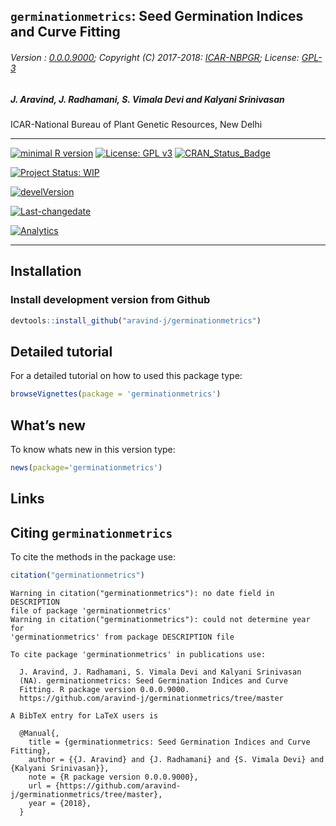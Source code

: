 
## `germinationmetrics`: Seed Germination Indices and Curve Fitting

###### Version : [0.0.0.9000](https://aravind-j.github.io/germinationmetrics/articles/Introduction.html#version-history); Copyright (C) 2017-2018: [ICAR-NBPGR](http://www.nbpgr.ernet.in/); License: [GPL-3](https://www.r-project.org/Licenses/)

##### *J. Aravind, J. Radhamani, S. Vimala Devi and Kalyani Srinivasan*

ICAR-National Bureau of Plant Genetic Resources, New Delhi

-----

[![minimal R
version](https://img.shields.io/badge/R%3E%3D-3.0.2-6666ff.svg)](https://cran.r-project.org/)
[![License: GPL
v3](https://img.shields.io/badge/License-GPL%20v3-blue.svg)](https://www.gnu.org/licenses/gpl-3.0)
[![CRAN\_Status\_Badge](https://www.r-pkg.org/badges/version-last-release/germinationmetrics)](https://cran.r-project.org/package=germinationmetrics)
<!-- [![rstudio mirror downloads](https://cranlogs.r-pkg.org/badges/grand-total/germinationmetrics?color=green)](https://CRAN.R-project.org/package=germinationmetrics) -->
[![Project Status:
WIP](http://www.repostatus.org/badges/latest/wip.svg)](http://www.repostatus.org/#wip)
<!-- [![packageversion](https://img.shields.io/badge/Package%20version-0.2.3.3-orange.svg)](https://github.com/aravind-j/germinationmetrics) -->
[![develVersion](https://img.shields.io/badge/devel%20version-0.2.3.3-orange.svg)](https://github.com/aravind-j/germinationmetrics)
<!-- [![GitHub Download Count](https://github-basic-badges.herokuapp.com/downloads/kennedyoliveira/github-basic-badges/total.svg)] -->
[![Last-changedate](https://img.shields.io/badge/last%20change-2018--03--22-yellowgreen.svg)](/commits/master)
<!-- [![Rdoc](http://www.rdocumentation.org/badges/version/germinationmetrics)](http://www.rdocumentation.org/packages/germinationmetrics) -->
<!-- [![Zenodo DOI](https://zenodo.org/badge/DOI/10.5281/zenodo.841963.svg)](https://doi.org/10.5281/zenodo.841963) -->
[![Analytics](https://pro-pulsar-193905.appspot.com/UA-116205606-2/welcome-page)](https://github.com/aravind-j/google-analytics-beacon)

-----

## Installation

### Install development version from Github

``` r
devtools::install_github("aravind-j/germinationmetrics")
```

## Detailed tutorial

For a detailed tutorial on how to used this package type:

``` r
browseVignettes(package = 'germinationmetrics')
```

## What’s new

To know whats new in this version type:

``` r
news(package='germinationmetrics')
```

## Links

## Citing `germinationmetrics`

To cite the methods in the package
    use:

``` r
citation("germinationmetrics")
```

    Warning in citation("germinationmetrics"): no date field in DESCRIPTION
    file of package 'germinationmetrics'
    Warning in citation("germinationmetrics"): could not determine year for
    'germinationmetrics' from package DESCRIPTION file
    
    To cite package 'germinationmetrics' in publications use:
    
      J. Aravind, J. Radhamani, S. Vimala Devi and Kalyani Srinivasan
      (NA). germinationmetrics: Seed Germination Indices and Curve
      Fitting. R package version 0.0.0.9000.
      https://github.com/aravind-j/germinationmetrics/tree/master
    
    A BibTeX entry for LaTeX users is
    
      @Manual{,
        title = {germinationmetrics: Seed Germination Indices and Curve Fitting},
        author = {{J. Aravind} and {J. Radhamani} and {S. Vimala Devi} and {Kalyani Srinivasan}},
        note = {R package version 0.0.0.9000},
        url = {https://github.com/aravind-j/germinationmetrics/tree/master},
        year = {2018},
      }
